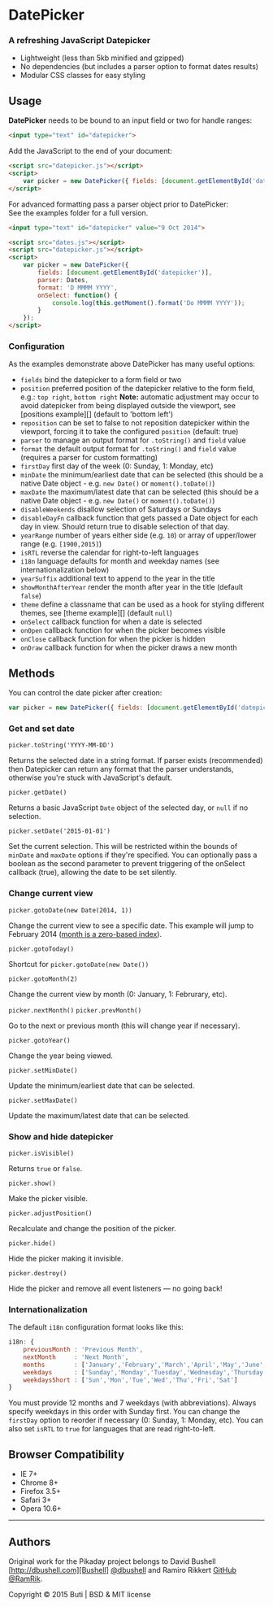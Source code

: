 DatePicker
========

### A refreshing JavaScript Datepicker

* Lightweight (less than 5kb minified and gzipped)
* No dependencies (but includes a parser option to format dates results)
* Modular CSS classes for easy styling

## Usage

**DatePicker** needs to be bound to an input field or two for handle ranges:

```html
<input type="text" id="datepicker">
```

Add the JavaScript to the end of your document:

```html
<script src="datepicker.js"></script>
<script>
    var picker = new DatePicker({ fields: [document.getElementById('datepicker')] });
</script>
```

For advanced formatting pass a parser object prior to DatePicker:  
See the examples folder for a full version.

```html
<input type="text" id="datepicker" value="9 Oct 2014">

<script src="dates.js"></script>
<script src="datepicker.js"></script>
<script>
    var picker = new DatePicker({
        fields: [document.getElementById('datepicker')],
        parser: Dates,
        format: 'D MMMM YYYY',
        onSelect: function() {
            console.log(this.getMoment().format('Do MMMM YYYY'));
        }
    });
</script>
```

### Configuration

As the examples demonstrate above
DatePicker has many useful options:

* `fields` bind the datepicker to a form field or two
* `position` preferred position of the datepicker relative to the form field, e.g.: `top right`, `bottom right` **Note:** automatic adjustment may occur to avoid datepicker from being displayed outside the viewport, see [positions example][] (default to 'bottom left')
* `reposition` can be set to false to not reposition datepicker within the viewport, forcing it to take the configured `position` (default: true)
* `parser` to manage an output format for `.toString()` and `field` value
* `format` the default output format for `.toString()` and `field` value (requires a parser for custom formatting)
* `firstDay` first day of the week (0: Sunday, 1: Monday, etc)
* `minDate` the minimum/earliest date that can be selected (this should be a native Date object - e.g. `new Date()` or `moment().toDate()`)
* `maxDate` the maximum/latest date that can be selected (this should be a native Date object - e.g. `new Date()` or `moment().toDate()`)
* `disableWeekends` disallow selection of Saturdays or Sundays
* `disableDayFn` callback function that gets passed a Date object for each day in view. Should return true to disable selection of that day.
* `yearRange` number of years either side (e.g. `10`) or array of upper/lower range (e.g. `[1900,2015]`)
* `isRTL` reverse the calendar for right-to-left languages
* `i18n` language defaults for month and weekday names (see internationalization below)
* `yearSuffix` additional text to append to the year in the title
* `showMonthAfterYear` render the month after year in the title (default `false`)
* `theme` define a classname that can be used as a hook for styling different themes, see [theme example][] (default `null`)
* `onSelect` callback function for when a date is selected
* `onOpen` callback function for when the picker becomes visible
* `onClose` callback function for when the picker is hidden
* `onDraw` callback function for when the picker draws a new month

## Methods

You can control the date picker after creation:

```javascript
var picker = new DatePicker({ fields: [document.getElementById('datepicker')] });
```

### Get and set date

`picker.toString('YYYY-MM-DD')`

Returns the selected date in a string format. If parser exists (recommended) then Datepicker can return any format that the parser understands, otherwise you're stuck with JavaScript's default.

`picker.getDate()`

Returns a basic JavaScript `Date` object of the selected day, or `null` if no selection.

`picker.setDate('2015-01-01')`

Set the current selection. This will be restricted within the bounds of `minDate` and `maxDate` options if they're specified. You can optionally pass a boolean as the second parameter to prevent triggering of the onSelect callback (true), allowing the date to be set silently.

### Change current view

`picker.gotoDate(new Date(2014, 1))`

Change the current view to see a specific date. This example will jump to February 2014 ([month is a zero-based index][mdn_date]).

`picker.gotoToday()`

Shortcut for `picker.gotoDate(new Date())`

`picker.gotoMonth(2)`

Change the current view by month (0: January, 1: Februrary, etc).

`picker.nextMonth()`
`picker.prevMonth()`

Go to the next or previous month (this will change year if necessary).

`picker.gotoYear()`

Change the year being viewed.

`picker.setMinDate()`

Update the minimum/earliest date that can be selected.

`picker.setMaxDate()`

Update the maximum/latest date that can be selected.

### Show and hide datepicker

`picker.isVisible()`

Returns `true` or `false`.

`picker.show()`

Make the picker visible.

`picker.adjustPosition()`

Recalculate and change the position of the picker.

`picker.hide()`

Hide the picker making it invisible.

`picker.destroy()`

Hide the picker and remove all event listeners — no going back!

### Internationalization

The default `i18n` configuration format looks like this:

```javascript
i18n: {
    previousMonth : 'Previous Month',
    nextMonth     : 'Next Month',
    months        : ['January','February','March','April','May','June','July','August','September','October','November','December'],
    weekdays      : ['Sunday','Monday','Tuesday','Wednesday','Thursday','Friday','Saturday'],
    weekdaysShort : ['Sun','Mon','Tue','Wed','Thu','Fri','Sat']
}
```

You must provide 12 months and 7 weekdays (with abbreviations). Always specify weekdays in this order with Sunday first. You can change the `firstDay` option to reorder if necessary (0: Sunday, 1: Monday, etc). You can also set `isRTL` to `true` for languages that are read right-to-left.

## Browser Compatibility

* IE 7+
* Chrome 8+
* Firefox 3.5+
* Safari 3+
* Opera 10.6+

* * *

## Authors

Original work for the Pikaday project belongs to David Bushell [http://dbushell.com][Bushell] [@dbushell][Bushell Twitter] and Ramiro Rikkert [GitHub][Rikkert] [@RamRik][Rikkert Twitter].

Copyright © 2015 Buti | BSD & MIT license

  [issues]:      https://github.com/nobuti/datepicker/issues                       "Issue tracker"
  [mdn_date]:    https://developer.mozilla.org/en-US/docs/JavaScript/Reference/Global_Objects/Date  "Date"
  [Bushell]:     http://dbushell.com/                                             "dbushell.com"
  [Bushell Twitter]: https://twitter.com/dbushell                                 "@dbushell"
  [Rikkert]:     https://github.com/rikkert                                       "Rikkert GitHub"
  [Rikkert Twitter]: https://twitter.com/ramrik                                   "@ramrik"

